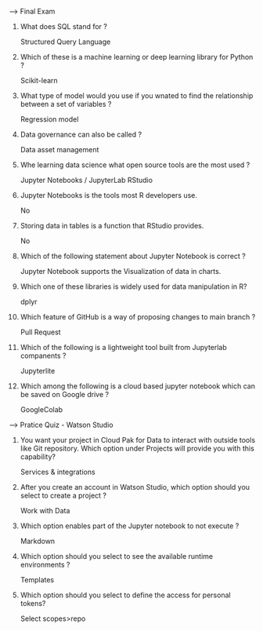 --> Final Exam

1. What does SQL stand for ?

    Structured Query Language

2. Which of these is a machine learning or deep learning library for Python ?

    Scikit-learn

3. What type of model would you use if you wnated to find the relationship between a set of variables ?

    Regression model

4. Data governance can also be called ?

    Data asset management

5. Whe learning data science what open source tools are the most used ?

    Jupyter Notebooks / JupyterLab
    RStudio

6. Jupyter Notebooks is the tools most R developers use.

    No

7. Storing data in tables is a function that RStudio provides.

    No

8. Which of the following statement about Jupyter Notebook is correct ?

    Jupyter Notebook supports the Visualization of data in charts.

9. Which one of these libraries is widely used for data manipulation in R?

    dplyr

10. Which feature of GitHub is a way of proposing changes to main branch ?

    Pull Request

11. Which of the following is a lightweight tool built from Jupyterlab companents ?

    Jupyterlite

12. Which among the following is a cloud based jupyter notebook which can be saved on Google drive ?

    GoogleColab



--> Pratice Quiz - Watson Studio

1. You want your project in Cloud Pak for Data to interact with outside tools like Git repository. Which option under Projects will provide you with this capability?

    Services & integrations

2. After you create an account in Watson Studio, which option should you select to create a project ?

    Work with Data

3. Which option enables part of the Jupyter notebook to not execute ?

    Markdown

4. Which option should you select to see the available runtime environments ?

    Templates

5. Which option should you select to define the access for personal tokens?

    Select scopes>repo